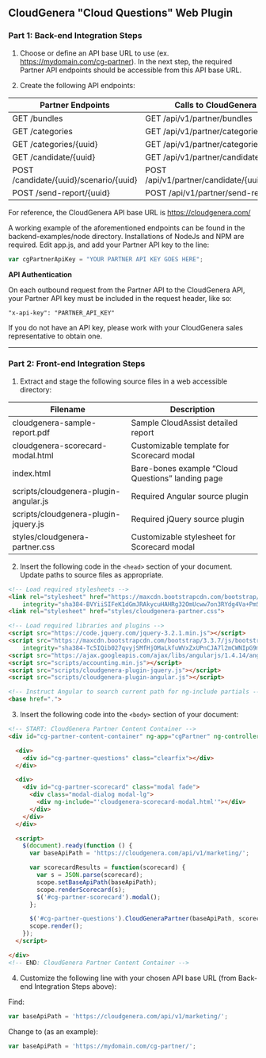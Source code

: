 ## CloudGenera "Cloud Questions" Web Plugin

### Part 1: Back-end Integration Steps

1) Choose or define an API base URL to use (ex. https://mydomain.com/cg-partner). In the next step, the required Partner API endpoints should be accessible from this API base URL.

2) Create the following API endpoints:

| Partner Endpoints | Calls to CloudGenera Endpoints |
| ----------------- | ------------------------------ |
| GET /bundles      | GET /api/v1/partner/bundles    |
| GET /categories      | GET /api/v1/partner/categories    |
| GET /categories/{uuid}      | GET /api/v1/partner/categories/{uuid}    |
| GET /candidate/{uuid}      | GET /api/v1/partner/candidate/{uuid}    |
| POST /candidate/{uuid}/scenario/{uuid}      | POST /api/v1/partner/candidate/{uuid}/scenario/{uuid}    |
| POST /send-report/{uuid}      | POST /api/v1/partner/send-report/{uuid}    |

For reference, the CloudGenera API base URL is https://cloudgenera.com/

A working example of the aforementioned endpoints can be found in the backend-examples/node directory. Installations of NodeJs and NPM are required. Edit app.js, and add your Partner API key to the line:

```javascript
var cgPartnerApiKey = "YOUR PARTNER API KEY GOES HERE";
```

**API Authentication**

On each outbound request from the Partner API to the CloudGenera API, your Partner API key must be included in the request header, like so:

```
"x-api-key": "PARTNER_API_KEY"
```

If you do not have an API key, please work with your CloudGenera sales representative to obtain one.

---

### Part 2: Front-end Integration Steps

1) Extract and stage the following source files in a web accessible directory:

| Filename | Description |
| -------- | ----------- |
| cloudgenera-sample-report.pdf | Sample CloudAssist detailed report |
| cloudgenera-scorecard-modal.html | Customizable template for Scorecard modal |
| index.html | Bare-bones example “Cloud Questions” landing page |
| scripts/cloudgenera-plugin-angular.js | Required Angular source plugin |
| scripts/cloudgenera-plugin-jquery.js | Required jQuery source plugin |
| styles/cloudgenera-partner.css | Customizable stylesheet for Scorecard modal |

2) Insert the following code in the `<head>` section of your document. Update paths to source files as appropriate.

```html
<!-- Load required stylesheets -->
<link rel="stylesheet" href="https://maxcdn.bootstrapcdn.com/bootstrap/3.3.7/css/bootstrap.min.css"
    integrity="sha384-BVYiiSIFeK1dGmJRAkycuHAHRg32OmUcww7on3RYdg4Va+PmSTsz/K68vbdEjh4u" crossorigin="anonymous">
<link rel="stylesheet" href="styles/cloudgenera-partner.css">

<!-- Load required libraries and plugins -->
<script src="https://code.jquery.com/jquery-3.2.1.min.js"></script>
<script src="https://maxcdn.bootstrapcdn.com/bootstrap/3.3.7/js/bootstrap.min.js"
    integrity="sha384-Tc5IQib027qvyjSMfHjOMaLkfuWVxZxUPnCJA7l2mCWNIpG9mGCD8wGNIcPD7Txa" crossorigin="anonymous"></script>
<script src="https://ajax.googleapis.com/ajax/libs/angularjs/1.4.14/angular.min.js"></script>
<script src="scripts/accounting.min.js"></script>
<script src="scripts/cloudgenera-plugin-jquery.js"></script>
<script src="scripts/cloudgenera-plugin-angular.js"></script>

<!-- Instruct Angular to search current path for ng-include partials -->
<base href=".">
```

3) Insert the following code into the `<body>` section of your document:

```html
<!-- START: CloudGenera Partner Content Container -->
<div id="cg-partner-content-container" ng-app="cgPartner" ng-controller="cgPartnerCtrl">

  <div>
    <div id="cg-partner-questions" class="clearfix"></div>
  </div>

  <div>
    <div id="cg-partner-scorecard" class="modal fade">
      <div class="modal-dialog modal-lg">
        <div ng-include="'cloudgenera-scorecard-modal.html'"></div>
      </div>
    </div>
  </div>

  <script>
    $(document).ready(function () {
      var baseApiPath = 'https://cloudgenera.com/api/v1/marketing/';

      var scorecardResults = function(scorecard) {
        var s = JSON.parse(scorecard);
        scope.setBaseApiPath(baseApiPath);
        scope.renderScorecard(s);
        $('#cg-partner-scorecard').modal();
      };

      $('#cg-partner-questions').CloudGeneraPartner(baseApiPath, scorecardResults, false);
      scope.render();
    });
  </script>

</div>
<!-- END: CloudGenera Partner Content Container -->
```

4) Customize the following line with your chosen API base URL (from Back-end Integration Steps above):

Find:
```javascript
var baseApiPath = 'https://cloudgenera.com/api/v1/marketing/';
```

Change to (as an example):
```javascript
var baseApiPath = 'https://mydomain.com/cg-partner/';
```
